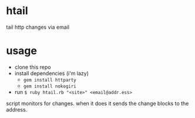 # htail
tail http changes via email

# usage

* clone this repo
* install dependencies (i'm lazy)
  * `gem install httparty`
  * `gem install nokogiri`
* run `$ ruby htail.rb "<site>" <email@addr.ess>`

script monitors for changes. when it does it sends the change blocks to the address.
